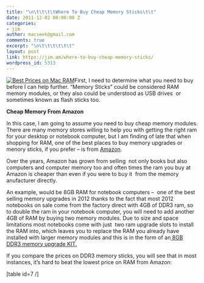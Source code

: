 ```yaml
---
title: "\n\t\t\t\tWhere To Buy Cheap Memory Sticks\t\t"
date: 2011-12-02 00:00:00 Z
categories:
- jim
author: macseek@gmail.com
comments: true
excerpt: "\n\t\t\t\t\t\t"
layout: post
link: https://jim.am/where-to-buy-cheap-memory-sticks/
wordpress_id: 5313
---
```


[![Best Prices on Mac RAM](http://www.jim.am/wp-content/uploads/2011/10/Screen-Shot-2011-10-08-at-1.48.34-PM.png)](http://amzn.to/2oA2gjC)First, I need to determine what you need to buy before I can help further. “Memory Sticks” could be considered RAM memory modules, or they also could be understood as USB drives  or sometimes known as flash sticks too.




**Cheap Memory From Amazon**




In this case, I am going to assume you need to buy cheap memory modules. There are many memory stores willing to help you with getting the right ram for your desktop or notebook computer, but I am finding of late that when shopping for RAM, one of the best places to buy memory upgrades or menory sticks, if you prefer – is from [Amazon](http://www.amazon.com/?_encoding=UTF8&tag=ramseeker-20&linkCode=ur2&camp=1789&creative=390957).




Over the years, Amazon has grown from selling  not only books but also computers and computer memory too and often times the ram you buy at Amazon is cheaper than even if you were to buy it  from the memory anufacturer directly.




An example, would be 8GB RAM for notebook computers –  one of the best selling memory upgrades in 2012 thanks to the fact that most 2012 notebooks on sale come from the factory direct with 4GB of DDR3 ram, so to double the ram in your notebook computer, you will need to add another 4GB of RAM by buying two memory modules. Due to size and space limitations most notebooks come with just  two ram upgrade slots to install the RAM into, which leaves you to replace the RAM you already have installed with larger memory modules and this is in the form of an[ 8GB DDR3 memory upgrade KIT.](http://www.amazon.com/gp/product/B002YUF8ZG/ref=as_li_ss_tl?ie=UTF8&tag=ramseeker-20&linkCode=as2&camp=217145&creative=399349&creativeASIN=B002YUF8ZG)




If you compare the prices on DDR3 memory sticks, you will see that in most instances, it’s hard to beat the lowest price on RAM from Amazon:




[table id=7 /]


		
